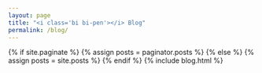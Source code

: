 ```yaml
---
layout: page
title: "<i class='bi bi-pen'></i> Blog"
permalink: /blog/
---
```

{% if site.paginate %}
    {% assign posts = paginator.posts %}
  {% else %}
    {% assign posts = site.posts %}
{% endif %}
{% include blog.html %}

